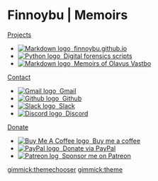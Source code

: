 # Finnoybu | Memoirs

[Projects]()

* [![Markdown logo](../images/markdown-button.png "Markdown") &nbsp;finnoybu.github.io](https://github.com/finnoybu/finnoybu.github.io)
* [![Python logo](../images/python-button.png "Python") &nbsp;Digital forensics scripts](https://github.com/finnoybu/dfir)
* [![Markdown logo](../images/markdown-button.png "Markdown") &nbsp;Memoirs of Olavus Vastbo](https://github.com/finnoybu/memoirs)


[Contact]()

* [![Gmail logo](../images/gmail-button.png "finnoybu@gmail.com") &nbsp;Gmail](mailto:finnoybu@gmail.com)
* [![Github logo](../images/github-button.png "Github") &nbsp;Github](https://github.com/finnoybu)
* [![Slack logo](../images/slack-button.png "slack.finnoybu.com") &nbsp;Slack](https://slack.finnoybu.com)
* [![Discord logo](../images/discord-button.png "discord.finnoybu.com") &nbsp;Discord](https://discord.finnoybu.com)

[Donate]()

* [![Buy Me A Coffee logo](../images/bmc-button.png "$") &nbsp;Buy me a coffee](https://www.buymeacoffee.com/finnoybu)
* [![PayPal logo](../images/paypal-button.png "$$") &nbsp;Donate via PayPal](https://www.paypal.com/paypalme/finnoybu)
* [![Patreon log](../images/patreon-button.png "$$$") &nbsp;Sponsor me on Patreon](https://www.patreon.com/finnoybu)

[gimmick:themechooser](ThemeChooser)
[gimmick:theme](Cosmo)

